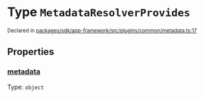 # Type `MetadataResolverProvides`
<sub>Declared in [packages/sdk/app-framework/src/plugins/common/metadata.ts:17](https://github.com/dxos/dxos/blob/4d6eae504/packages/sdk/app-framework/src/plugins/common/metadata.ts#L17)</sub>




## Properties
### [metadata](https://github.com/dxos/dxos/blob/4d6eae504/packages/sdk/app-framework/src/plugins/common/metadata.ts#L18)
Type: <code>object</code>





